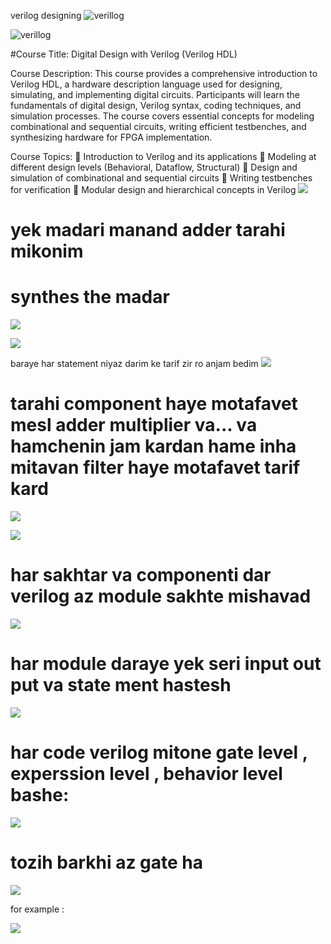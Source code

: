 verilog designing
![verillog](https://github.com/mohammadsinanemati/rtl_verilog_for4032/blob/main/Screenshot%202025-03-03%20182241.png?raw=true)



![verillog](https://github.com/mohammadsinanemati/rtl_verilog_for4032/blob/main/Screenshot%202025-03-03%20182420.png?raw=true)

#Course Title: Digital Design with Verilog (Verilog HDL)

Course Description:
This course provides a comprehensive introduction to Verilog HDL, a hardware description language used for designing, simulating, and implementing digital circuits. Participants will learn the fundamentals of digital design, Verilog syntax, coding techniques, and simulation processes. The course covers essential concepts for modeling combinational and sequential circuits, writing efficient testbenches, and synthesizing hardware for FPGA implementation.

Course Topics:
🔹 Introduction to Verilog and its applications
🔹 Modeling at different design levels (Behavioral, Dataflow, Structural)
🔹 Design and simulation of combinational and sequential circuits
🔹 Writing testbenches for verification
🔹 Modular design and hierarchical concepts in Verilog
![](https://github.com/mohammadsinanemati/rtl_verilog_for4032/blob/main/Screenshot%202025-03-04%20233116.png?raw=true)
# yek madari manand adder tarahi mikonim
# synthes the madar
![](https://github.com/mohammadsinanemati/rtl_verilog_for4032/blob/main/Screenshot%202025-03-04%20233723.png?raw=true)

![](https://github.com/mohammadsinanemati/rtl_verilog_for4032/blob/main/Screenshot%202025-03-05%20000158.png?raw=true)


 baraye har statement niyaz darim ke tarif zir ro anjam bedim 
 ![](https://github.com/mohammadsinanemati/rtl_verilog_for4032/blob/main/Screenshot%202025-03-04%20234049.png?raw=true)

 # tarahi component haye motafavet mesl adder multiplier va... va hamchenin jam kardan hame inha mitavan filter haye motafavet tarif kard
 
 ![](https://github.com/mohammadsinanemati/rtl_verilog_for4032/blob/main/Screenshot%202025-03-04%20234557.png?raw=true)

 ![](https://github.com/mohammadsinanemati/rtl_verilog_for4032/blob/main/Screenshot%202025-03-05%20000158.png?raw=true)

 # har sakhtar va componenti  dar verilog az module sakhte mishavad
 ![](https://github.com/mohammadsinanemati/rtl_verilog_for4032/blob/main/Screenshot%202025-03-05%20000715.png?raw=true)

  # har module daraye yek seri input out put va state ment hastesh
  ![](https://github.com/mohammadsinanemati/rtl_verilog_for4032/blob/main/Screenshot%202025-03-05%20000830.png?raw=true)


  # har code verilog mitone gate level , experssion  level , behavior  level bashe:
  ![](https://github.com/mohammadsinanemati/rtl_verilog_for4032/blob/main/Screenshot%202025-03-05%20000846.png?raw=true)

  # tozih barkhi az gate ha 
  ![](https://github.com/mohammadsinanemati/rtl_verilog_for4032/blob/main/Screenshot%202025-03-05%20084333.png?raw=true)

  for example :
  
  ![](https://github.com/mohammadsinanemati/rtl_verilog_for4032/blob/main/Screenshot%202025-03-05%20084652.png?raw=true)
  
 
